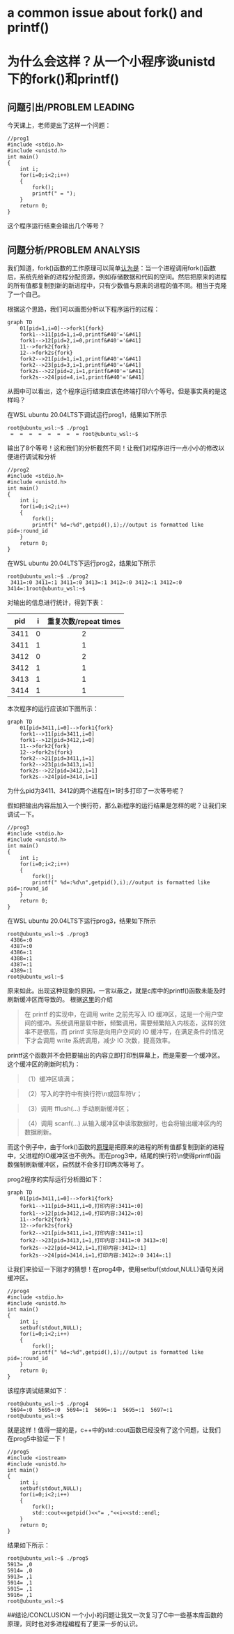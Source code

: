 # a common issue about fork() and printf()
# 为什么会这样？从一个小程序谈unistd下的fork()和printf()

## 问题引出/PROBLEM LEADING
今天课上，老师提出了这样一个问题：

```
//prog1
#include <stdio.h>
#include <unistd.h>
int main()
{
    int i;
    for(i=0;i<2;i++)
    {
        fork();
        printf(" = ");
    }
    return 0;
}
```

这个程序运行结束会输出几个等号？

## 问题分析/PROBLEM ANALYSIS
我们知道，fork()函数的工作原理可以简单[认为是](https://www.cnblogs.com/bastard/archive/2012/08/31/2664896.html)：当一个进程调用fork()函数后，系统先给新的进程分配资源，例如存储数据和代码的空间。然后把原来的进程的所有值都复制到新的新进程中，只有少数值与原来的进程的值不同。相当于克隆了一个自己。

根据这个思路，我们可以画图分析以下程序运行的过程：
```mermaid
graph TD
    01[pid=1,i=0]-->fork1{fork}
    fork1-->11[pid=1,i=0,printf&#40'='&#41]
    fork1-->12[pid=2,i=0,printf&#40'='&#41]
    11-->fork2{fork}
    12-->fork2s{fork}
    fork2-->21[pid=1,i=1,printf&#40'='&#41]
    fork2-->23[pid=3,i=1,printf&#40'='&#41]
    fork2s-->22[pid=2,i=1,printf&#40'='&#41]
    fork2s-->24[pid=4,i=1,printf&#40'='&#41]
```

从图中可以看出，这个程序运行结束应该在终端打印六个等号。但是事实真的是这样吗？

在WSL ubuntu 20.04LTS下调试运行prog1，结果如下所示

```
root@ubuntu_wsl:~$ ./prog1
 =  =  =  =  =  =  =  = root@ubuntu_wsl:~$
```

输出了8个等号！这和我们的分析截然不同！让我们对程序进行一点小小的修改以便进行调试和分析

```
//prog2
#include <stdio.h>
#include <unistd.h>
int main()
{
    int i;
    for(i=0;i<2;i++)
    {
        fork();
        printf(" %d=:%d",getpid(),i);//output is formatted like pid=:round_id
    }
    return 0;
}
```

在WSL ubuntu 20.04LTS下运行prog2，结果如下所示
```
root@ubuntu_wsl:~$ ./prog2
 3411=:0 3411=:1 3411=:0 3413=:1 3412=:0 3412=:1 3412=:0 3414=:1root@ubuntu_wsl:~$
```

对输出的信息进行统计，得到下表：

|pid  |i  | 重复次数/repeat times |
|:-: |:-: |:-: |
|3411|0 |2 |
|3411| 1|1 |
|3412| 0|2 |
|3412| 1|1 |
|3413| 1|1 |
|3414| 1|1 |

本次程序的运行应该如下图所示：
```mermaid
graph TD
    01[pid=3411,i=0]-->fork1{fork}
    fork1-->11[pid=3411,i=0]
    fork1-->12[pid=3412,i=0]
    11-->fork2{fork}
    12-->fork2s{fork}
    fork2-->21[pid=3411,i=1]
    fork2-->23[pid=3413,i=1]
    fork2s-->22[pid=3412,i=1]
    fork2s-->24[pid=3414,i=1]
```
为什么pid为3411、3412的两个进程在i=1时多打印了一次等号呢？

假如把输出内容后加入一个换行符，那么新程序的运行结果是怎样的呢？让我们来调试一下。

```
//prog3
#include <stdio.h>
#include <unistd.h>
int main()
{
    int i;
    for(i=0;i<2;i++)
    {
        fork();
        printf(" %d=:%d\n",getpid(),i);//output is formatted like pid=:round_id
    }
    return 0;
}
```

在WSL ubuntu 20.04LTS下运行prog3，结果如下所示
```
root@ubuntu_wsl:~$ ./prog3
 4386=:0
 4387=:0
 4386=:1
 4388=:1
 4387=:1
 4389=:1
root@ubuntu_wsl:~$
```
原来如此。出现这种现象的原因，一言以蔽之，就是c库中的printf()函数未能及时刷新缓冲区而导致的。
根据[这里](https://blog.csdn.net/k346k346/article/details/52252626)的介绍
> 在 printf 的实现中，在调用 write 之前先写入 IO 缓冲区，这是一个用户空间的缓冲。系统调用是软中断，频繁调用，需要频繁陷入内核态，这样的效率不是很高，而 printf 实际是向用户空间的 IO 缓冲写，在满足条件的情况下才会调用 write 系统调用，减少 IO 次数，提高效率。

printf这个函数并不会把要输出的内容立即打印到屏幕上，而是需要一个缓冲区。这个缓冲区的刷新时机为：
>（1）缓冲区填满；

>（2）写入的字符中有换行符\n或回车符\r；

>（3）调用 fflush(…) 手动刷新缓冲区；

>（4）调用 scanf(…) 从输入缓冲区中读取数据时，也会将输出缓冲区内的数据刷新。

而这个例子中，由于fork()函数的[原理](https://www.geeksforgeeks.org/fork-system-call/)是把原来的进程的所有值都复制到新的进程中，父进程的IO缓冲区也不例外。而在prog3中，结尾的换行符\\n使得printf()函数强制刷新缓冲区，自然就不会多打印两次等号了。

prog2程序的实际运行分析图如下：
```mermaid
graph TD
    01[pid=3411,i=0]-->fork1{fork}
    fork1-->11[pid=3411,i=0,打印内容:3411=:0]
    fork1-->12[pid=3412,i=0,打印内容:3412=:0]
    11-->fork2{fork}
    12-->fork2s{fork}
    fork2-->21[pid=3411,i=1,打印内容:3411=:1]
    fork2-->23[pid=3413,i=1,打印内容:3411=:0 3413=:0]
    fork2s-->22[pid=3412,i=1,打印内容:3412=:1]
    fork2s-->24[pid=3414,i=1,打印内容:3412=:0 3414=:1]
```

让我们来验证一下刚才的猜想！在prog4中，使用setbuf(stdout,NULL)语句关闭缓冲区。
```
//prog4
#include <stdio.h>
#include <unistd.h>
int main()
{
    int i;
    setbuf(stdout,NULL);
    for(i=0;i<2;i++)
    {
        fork();
        printf(" %d=:%d",getpid(),i);//output is formatted like pid=:round_id
    }
    return 0;
}
```
该程序调试结果如下：
```
root@ubuntu_wsl:~$ ./prog4
 5694=:0  5695=:0  5694=:1  5696=:1  5695=:1  5697=:1 root@ubuntu_wsl:~$
```

就是这样！值得一提的是，c++中的std::cout函数已经没有了这个问题，让我们在prog5中验证一下！

```
//prog5
#include <iostream>
#include <unistd.h>
int main()
{
    int i;
    setbuf(stdout,NULL);
    for(i=0;i<2;i++)
    {
        fork();
        std::cout<<getpid()<<"= ,"<<i<<std::endl;
    }
    return 0;
}
```
结果如下所示：
```
root@ubuntu_wsl:~$ ./prog5
5913= ,0
5914= ,0
5913= ,1
5914= ,1
5915= ,1
5916= ,1
root@ubuntu_wsl:~$ 
```

##结论/CONCLUSION
一个小小的问题让我又一次复习了C中一些基本库函数的原理，同时也对多进程编程有了更深一步的认识。


